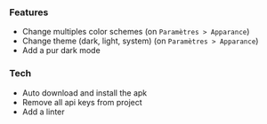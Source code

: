  ### Features
- Change multiples color schemes (on `Paramètres > Apparance`)
- Change theme (dark, light, system) (on `Paramètres > Apparance`)
- Add a pur dark mode

### Tech
- Auto download and install the apk
- Remove all api keys from project
- Add a linter